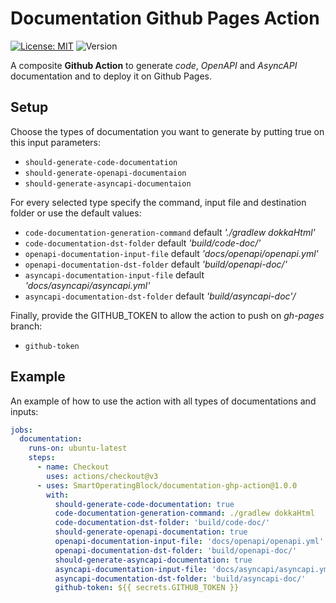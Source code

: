 # Documentation Github Pages Action


[![License: MIT](https://img.shields.io/badge/License-MIT-yellow.svg?style=plastic)](https://opensource.org/licenses/MIT)
![Version](https://img.shields.io/github/v/release/smartoperatingblock/documentation-ghp-action?style=plastic)

A composite **Github Action** to generate *code*, *OpenAPI* and *AsyncAPI* documentation and to deploy it on Github Pages.

## Setup
Choose the types of documentation you want to generate by putting true on this input parameters:
- `should-generate-code-documentation`
- `should-generate-openapi-documentaion`
- `should-generate-asyncapi-documentaion`

For every selected type specify the command, input file and destination folder or use the default values:
- `code-documentation-generation-command`    default *'./gradlew dokkaHtml'*
- `code-documentation-dst-folder`    default *'build/code-doc/'*
- `openapi-documentation-input-file`    default *'docs/openapi/openapi.yml'*
- `openapi-documentation-dst-folder`    default *'build/openapi-doc/'*
- `asyncapi-documentation-input-file`    default *'docs/asyncapi/asyncapi.yml'*
- `asyncapi-documentation-dst-folder`    default *'build/asyncapi-doc'/*

Finally, provide the GITHUB_TOKEN to allow the action to push on *gh-pages* branch:
- `github-token`
  
## Example

An example of how to use the action with all types of documentations and inputs:
```yaml
jobs:
  documentation:
    runs-on: ubuntu-latest
    steps:
      - name: Checkout
        uses: actions/checkout@v3
      - uses: SmartOperatingBlock/documentation-ghp-action@1.0.0
        with:
          should-generate-code-documentation: true
          code-documentation-generation-command: ./gradlew dokkaHtml
          code-documentation-dst-folder: 'build/code-doc/'
          should-generate-openapi-documentation: true
          openapi-documentation-input-file: 'docs/openapi/openapi.yml'
          openapi-documentation-dst-folder: 'build/openapi-doc/'
          should-generate-asyncapi-documentation: true
          asyncapi-documentation-input-file: 'docs/asyncapi/asyncapi.yml'
          asyncapi-documentation-dst-folder: 'build/asyncapi-doc/'
          github-token: ${{ secrets.GITHUB_TOKEN }}
```
